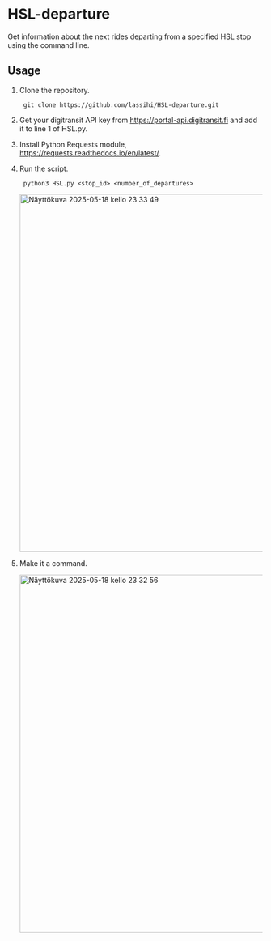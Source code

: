 # HSL-departure

Get information about the next rides departing from a specified HSL stop using the command line.

## Usage

1. Clone the repository.

        git clone https://github.com/lassihi/HSL-departure.git

2. Get your digitransit API key from https://portal-api.digitransit.fi and add it to line 1 of HSL.py.

3. Install Python Requests module, https://requests.readthedocs.io/en/latest/.

4. Run the script.
   
        python3 HSL.py <stop_id> <number_of_departures>

   <img width="707" alt="Näyttökuva 2025-05-18 kello 23 33 49" src="https://github.com/user-attachments/assets/67ad58bb-551c-45d9-80d5-2bbc0d14fc46" />

5. Make it a command.

   <img width="707" alt="Näyttökuva 2025-05-18 kello 23 32 56" src="https://github.com/user-attachments/assets/271da052-b136-43af-a0db-7ea611704506" />
